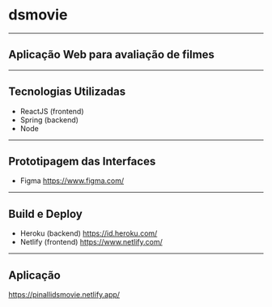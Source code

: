 # dsmovie
---
## Aplicação Web para avaliação de filmes
---

## **Tecnologias Utilizadas**
* ReactJS (frontend)
* Spring (backend)
* Node
---
## Prototipagem das Interfaces
* Figma https://www.figma.com/
---
## Build e Deploy
* Heroku (backend) https://id.heroku.com/
* Netlify (frontend) https://www.netlify.com/
---
## Aplicação
https://pinallidsmovie.netlify.app/
